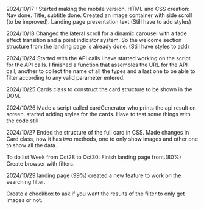 2024/10/17 :
Started making the mobile version.
HTML and CSS creation:
Nav done.
Title, subtitle done.
Created an image container with side scroll (to be improved).
Landing page presentation text
(Still have to add styles)

2024/10/18
Changed the lateral scroll for a dinamic carousel with a fade effect transition and a point indicator system.
So the welcome section structure from the landing page is already done.
(Still have styles to add)

2024/10/24
Started with the API calls
I have started working on the script for the API calls.
I finished a function that assembles the URL for the API call, another to collect the name of all the types and a last one to be able to filter according to any valid parameter entered.

2024/10/25
Cards class to construct the card structure to be shown in the DOM.

2024/10/26
Made a script called cardGenerator who prints the api result on screen.
started adding styles for the cards.
Have to test some things with the code still

2024/10/27
Ended the structure of the full card in CSS.
Made changes in Card class, now it has two methods, one to only show images and other one to show all the data.

To do list Week from Oct28 to Oct30:
Finish landing page front.(80%)
Create browser with filters.


2024/10/29
landing page (99%)
created a new feature to work on the searching filter.

Create a checkbox to ask if you want the results of the filter to only get images or not.